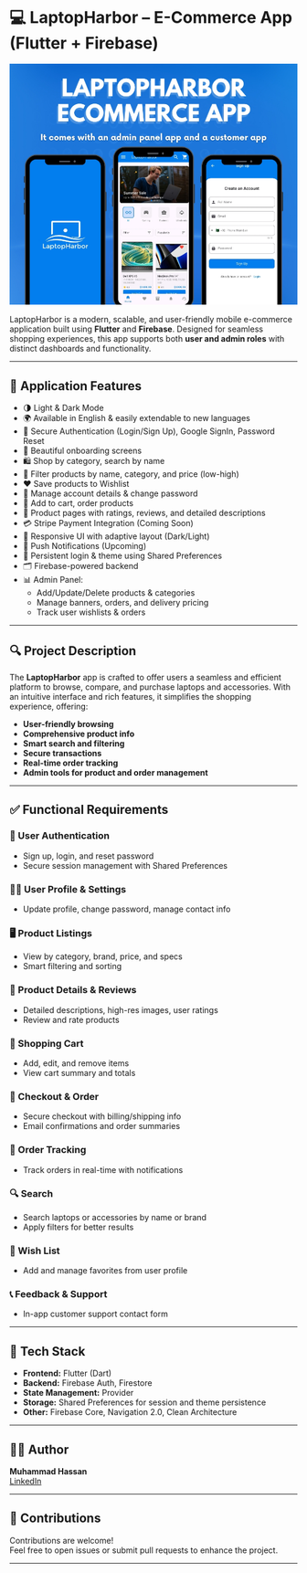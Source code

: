 # 💻 LaptopHarbor – E-Commerce App (Flutter + Firebase)

![LaptopHarbor Banner](banner.jpg)

LaptopHarbor is a modern, scalable, and user-friendly mobile e-commerce application built using **Flutter** and **Firebase**. Designed for seamless shopping experiences, this app supports both **user and admin roles** with distinct dashboards and functionality.

---

## 📱 Application Features

- 🌗 Light & Dark Mode
- 🌍 Available in English & easily extendable to new languages
- 🔐 Secure Authentication (Login/Sign Up), Google SignIn, Password Reset
- 🎉 Beautiful onboarding screens
- 🛍️ Shop by category, search by name
- 🧠 Filter products by name, category, and price (low-high)
- ❤️ Save products to Wishlist
- 👤 Manage account details & change password
- 🛒 Add to cart, order products
- 📝 Product pages with ratings, reviews, and detailed descriptions
- 💳 Stripe Payment Integration (Coming Soon)
- 📱 Responsive UI with adaptive layout (Dark/Light)
- 🔔 Push Notifications (Upcoming)
- 💾 Persistent login & theme using Shared Preferences
- 🗂️ Firebase-powered backend
- 📊 Admin Panel:
  - Add/Update/Delete products & categories
  - Manage banners, orders, and delivery pricing
  - Track user wishlists & orders

---

## 🔍 Project Description

The **LaptopHarbor** app is crafted to offer users a seamless and efficient platform to browse, compare, and purchase laptops and accessories. With an intuitive interface and rich features, it simplifies the shopping experience, offering:

- **User-friendly browsing**
- **Comprehensive product info**
- **Smart search and filtering**
- **Secure transactions**
- **Real-time order tracking**
- **Admin tools for product and order management**

---

## ✅ Functional Requirements

### 👤 User Authentication
- Sign up, login, and reset password
- Secure session management with Shared Preferences

### 🧑‍💼 User Profile & Settings
- Update profile, change password, manage contact info

### 🖥️ Product Listings
- View by category, brand, price, and specs
- Smart filtering and sorting

### 📄 Product Details & Reviews
- Detailed descriptions, high-res images, user ratings
- Review and rate products

### 🛒 Shopping Cart
- Add, edit, and remove items
- View cart summary and totals

### 🧾 Checkout & Order
- Secure checkout with billing/shipping info
- Email confirmations and order summaries

### 🚚 Order Tracking
- Track orders in real-time with notifications

### 🔍 Search
- Search laptops or accessories by name or brand
- Apply filters for better results

### 💖 Wish List
- Add and manage favorites from user profile

### 📞 Feedback & Support
- In-app customer support contact form

---

## 🧰 Tech Stack

- **Frontend:** Flutter (Dart)
- **Backend:** Firebase Auth, Firestore
- **State Management:** Provider
- **Storage:** Shared Preferences for session and theme persistence
- **Other:** Firebase Core, Navigation 2.0, Clean Architecture

---

## 👨‍💻 Author

**Muhammad Hassan**  
[LinkedIn](https://www.linkedin.com/in/mh-muhammadhassan/)

---

## 🤝 Contributions

Contributions are welcome!  
Feel free to open issues or submit pull requests to enhance the project.

---
